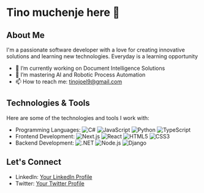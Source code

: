 # Tino muchenje here 👋

## About Me

I'm a passionate software developer with a love for creating innovative solutions and learning new technologies. Everyday is a learning opportunity

- 🔭 I’m currently working on Document Intelligence Solutions
- 🌱 I’m mastering AI and Robotic Process Automation
- 📫 How to reach me: tinojoel9@gmail.com

## Technologies & Tools

Here are some of the technologies and tools I work with:

- Programming Languages: ![C#](https://img.shields.io/badge/-C%23-blue) ![JavaScript](https://img.shields.io/badge/-JavaScript-yellow) ![Python](https://img.shields.io/badge/-Python-blue) ![TypeScript](https://img.shields.io/badge/-TypeScript-blue)
- Frontend Development: ![Next.js](https://img.shields.io/badge/-Next.js-black) ![React](https://img.shields.io/badge/-React-blue) ![HTML5](https://img.shields.io/badge/-HTML5-orange) ![CSS3](https://img.shields.io/badge/-CSS3-blue)
- Backend Development: ![.NET](https://img.shields.io/badge/-.NET-blue) ![Node.js](https://img.shields.io/badge/-Node.js-green) ![Django](https://img.shields.io/badge/-Django-green)

## Let's Connect

- LinkedIn: [Your LinkedIn Profile](https://www.linkedin.com/in/tino-joel-muchenje/)
- Twitter: [Your Twitter Profile](https://x.com/tino_muc)
